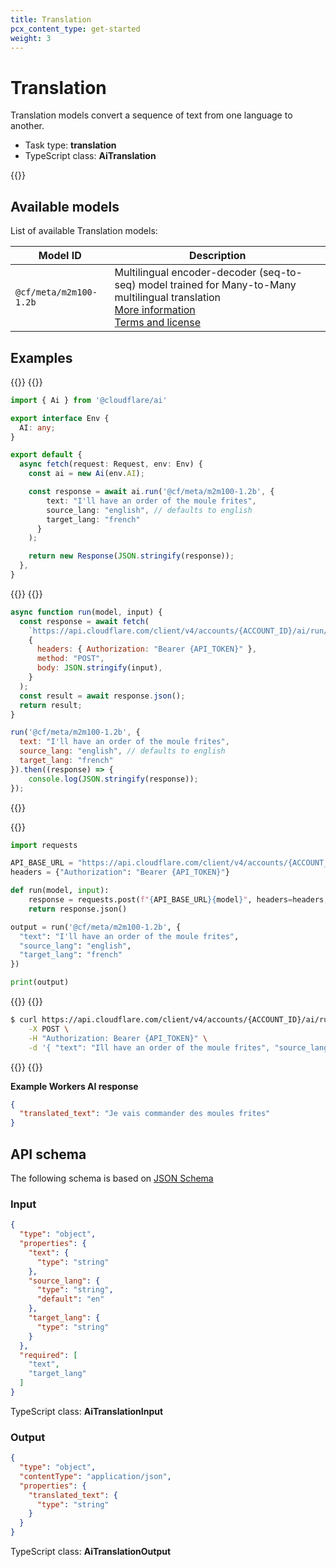 ```yaml
---
title: Translation
pcx_content_type: get-started
weight: 3
---
```


# Translation

Translation models convert a sequence of text from one language to another.

* Task type: **translation**
* TypeScript class: **AiTranslation**

{{<render file="_npm-update.md">}}

## Available models

List of available Translation models:

| Model ID                        | Description                   |
| ------------------------------- | ----------------------------- |
| `@cf/meta/m2m100-1.2b`                   | Multilingual encoder-decoder (seq-to-seq) model trained for Many-to-Many multilingual translation<br/>[More information](https://github.com/facebookresearch/fairseq/tree/main/examples/m2m_100)<br/>[Terms and license](https://github.com/facebookresearch/fairseq/blob/main/LICENSE)<br/>  |

## Examples

{{<tabs labels="worker | node | python | curl">}}
{{<tab label="worker" default="true">}}

```ts
import { Ai } from '@cloudflare/ai'

export interface Env {
  AI: any;
}

export default {
  async fetch(request: Request, env: Env) {
    const ai = new Ai(env.AI);

    const response = await ai.run('@cf/meta/m2m100-1.2b', {
        text: "I'll have an order of the moule frites",
        source_lang: "english", // defaults to english
        target_lang: "french"
      }
    );

    return new Response(JSON.stringify(response));
  },
}
```

{{</tab>}}
{{<tab label="node">}}

```js
async function run(model, input) {
  const response = await fetch(
    `https://api.cloudflare.com/client/v4/accounts/{ACCOUNT_ID}/ai/run/${model}`,
    {
      headers: { Authorization: "Bearer {API_TOKEN}" },
      method: "POST",
      body: JSON.stringify(input),
    }
  );
  const result = await response.json();
  return result;
}

run('@cf/meta/m2m100-1.2b', {
  text: "I'll have an order of the moule frites",
  source_lang: "english", // defaults to english
  target_lang: "french"
}).then((response) => {
    console.log(JSON.stringify(response));
});
```

{{</tab>}}

{{<tab label="python">}}

```py
import requests

API_BASE_URL = "https://api.cloudflare.com/client/v4/accounts/{ACCOUNT_ID}/ai/run/"
headers = {"Authorization": "Bearer {API_TOKEN}"}

def run(model, input):
    response = requests.post(f"{API_BASE_URL}{model}", headers=headers, json=input)
    return response.json()

output = run('@cf/meta/m2m100-1.2b', {
  "text": "I'll have an order of the moule frites",
  "source_lang": "english",
  "target_lang": "french"
})

print(output)
```

{{</tab>}}
{{<tab label="curl">}}

```sh
$ curl https://api.cloudflare.com/client/v4/accounts/{ACCOUNT_ID}/ai/run/@cf/meta/m2m100-1.2b \
    -X POST \
    -H "Authorization: Bearer {API_TOKEN}" \
    -d '{ "text": "Ill have an order of the moule frites", "source_lang": "english", "target_lang": "french" }'
```

{{</tab>}}
{{</tabs>}}

**Example Workers AI response**

```json
{
  "translated_text": "Je vais commander des moules frites"
}
```

## API schema

The following schema is based on [JSON Schema](https://json-schema.org/)

### Input

```json
{
  "type": "object",
  "properties": {
    "text": {
      "type": "string"
    },
    "source_lang": {
      "type": "string",
      "default": "en"
    },
    "target_lang": {
      "type": "string"
    }
  },
  "required": [
    "text",
    "target_lang"
  ]
}
```

TypeScript class: **AiTranslationInput**

### Output

```json
{
  "type": "object",
  "contentType": "application/json",
  "properties": {
    "translated_text": {
      "type": "string"
    }
  }
}
```

TypeScript class: **AiTranslationOutput**
